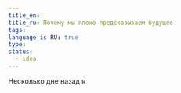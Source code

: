 ```yaml
---
title_en: 
title_ru: Почему мы плохо предсказываем будущее
tags: 
language is RU: true
type: 
status:
  - idea
---
```

Несколько дне назад я 
